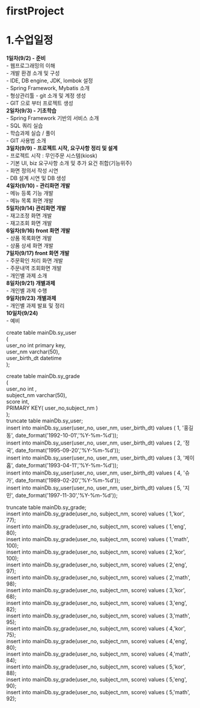 # firstProject

1.수업일정  
===========
  **1일차(9/2) - 준비**  
    - 웹프로그래밍의 이해  
    - 개발 환경 소개 및 구성  
      - IDE, DB engine, JDK, lombok 설정  
      - Spring Framework, Mybatis 소개  
      - 형상관리툴 - git 소개 및 계정 생성  
      - GIT 으로 부터 프로젝트 생성  
  **2일차(9/3) - 기초학습**   
      - Spring Framework 기반의 서비스 소개  
      - SQL 쿼리 실습  
      - 학습과제 실습 / 풀이  
      - GIT 사용법 소개  
  **3일차(9/9) - 프로젝트 시작, 요구사항 정리 및 설계**  
      - 프로젝트 시작 : 무인주문 시스템(kiosk)  
      - 기본 UI, biz 요구사항 소개 및 추가 요건 취합(기능위주)  
      - 화면 정의서 작성 시연  
      - DB 설계 시연 및 DB 생성  
  **4일차(9/10) - 관리화면 개발**  
      - 메뉴 등록 기능 개발  
      - 메뉴 목록 화면 개발  
  **5일차(9/14) 관리화면 개발**  
      - 재고조정 화면 개발  
      - 재고조회 화면 개발  
  **6일차(9/16) front 화면 개발**  
      - 상품 목록화면 개발  
      - 상품 상세 화면 개발  
  **7일차(9/17) front 화면 개발**  
      - 주문확인 처리 화면 개발  
      - 주문내역 조회화면 개발   
      - 개인별 과제 소개  
  **8일차(9/21) 개별과제**  
      - 개인별 과제 수행  
  **9일차(9/23) 개별과제**  
      - 개인별 과제 발표 및 정리  
  **10일차(9/24)**  
      - 예비  




create table mainDb.sy_user   
(   
    user_no int primary key,   
    user_nm varchar(50),   
    user_birth_dt datetime   
);   

create table mainDb.sy_grade   
(   
    user_no int ,   
    subject_nm varchar(50),   
    score int,   
    PRIMARY KEY( user_no,subject_nm )   
);   
truncate table mainDb.sy_user;   
insert into mainDb.sy_user(user_no, user_nm, user_birth_dt) values ( 1, '홍길동', date_format('1992-10-01','%Y-%m-%d'));   
insert into mainDb.sy_user(user_no, user_nm, user_birth_dt) values ( 2, '정국', date_format('1995-09-20','%Y-%m-%d'));   
insert into mainDb.sy_user(user_no, user_nm, user_birth_dt) values ( 3, '제이홉', date_format('1993-04-11','%Y-%m-%d'));   
insert into mainDb.sy_user(user_no, user_nm, user_birth_dt) values ( 4, '슈가', date_format('1989-02-20','%Y-%m-%d'));   
insert into mainDb.sy_user(user_no, user_nm, user_birth_dt) values ( 5, '지민', date_format('1997-11-30','%Y-%m-%d'));   

truncate table mainDb.sy_grade;   
insert into mainDb.sy_grade(user_no, subject_nm, score) values ( 1,'kor', 77);   
insert into mainDb.sy_grade(user_no, subject_nm, score) values ( 1,'eng', 80);   
insert into mainDb.sy_grade(user_no, subject_nm, score) values ( 1,'math', 100);   
insert into mainDb.sy_grade(user_no, subject_nm, score) values ( 2,'kor', 100);   
insert into mainDb.sy_grade(user_no, subject_nm, score) values ( 2,'eng', 97);   
insert into mainDb.sy_grade(user_no, subject_nm, score) values ( 2,'math', 98);   
insert into mainDb.sy_grade(user_no, subject_nm, score) values ( 3,'kor', 68);   
insert into mainDb.sy_grade(user_no, subject_nm, score) values ( 3,'eng', 82);   
insert into mainDb.sy_grade(user_no, subject_nm, score) values ( 3,'math', 95);   
insert into mainDb.sy_grade(user_no, subject_nm, score) values ( 4,'kor', 75);   
insert into mainDb.sy_grade(user_no, subject_nm, score) values ( 4,'eng', 80);   
insert into mainDb.sy_grade(user_no, subject_nm, score) values ( 4,'math', 84);   
insert into mainDb.sy_grade(user_no, subject_nm, score) values ( 5,'kor', 88);   
insert into mainDb.sy_grade(user_no, subject_nm, score) values ( 5,'eng', 90);   
insert into mainDb.sy_grade(user_no, subject_nm, score) values ( 5,'math', 92);   
